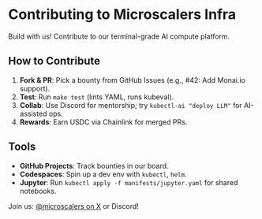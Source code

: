 # Contributing to Microscalers Infra

Build with us! Contribute to our terminal-grade AI compute platform.

## How to Contribute
1. **Fork & PR**: Pick a bounty from GitHub Issues (e.g., #42: Add Monai.io support).
2. **Test**: Run `make test` (lints YAML, runs kubeval).
3. **Collab**: Use Discord for mentorship; try `kubectl-ai "deploy LLM"` for AI-assisted ops.
4. **Rewards**: Earn USDC via Chainlink for merged PRs.

## Tools
- **GitHub Projects**: Track bounties in our board.
- **Codespaces**: Spin up a dev env with `kubectl`, `helm`.
- **Jupyter**: Run `kubectl apply -f manifests/jupyter.yaml` for shared notebooks.

Join us: [@microscalers on X](https://x.com/microscalers) or Discord!

